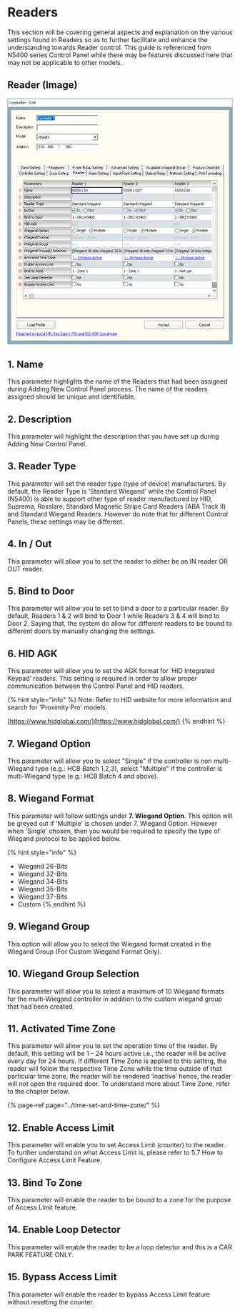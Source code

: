 # Readers

This section will be covering general aspects and explanation on the various settings found in Readers so as to further facilitate and enhance the understanding towards Reader control. This guide is referenced from N5400 series Control Panel while there may be features discussed here that may not be applicable to other models.

## Reader \(Image\)

![](../.gitbook/assets/untitled3a%20%285%29.png)

## 1. Name 

This parameter highlights the name of the Readers that had been assigned during Adding New Control Panel process. The name of the readers assigned should be unique and identifiable.

## 2. Description 

This parameter will highlight the description that you have set up during Adding New Control Panel. 

## 3. Reader Type 

This parameter will set the reader type \(type of device\) manufacturers. By default, the Reader Type is ‘Standard Wiegand’ while the Control Panel \(N5400\) is able to support other type of reader manufactured by HID, Suprema, Rosslare, Standard Magnetic Stripe Card Readers \(ABA Track II\) and Standard Wiegand Readers. However do note that for different Control Panels, these settings may be different.

## 4. In / Out 

This parameter will allow you to set the reader to either be an IN reader OR OUT reader.

## 5. Bind to Door 

This parameter will allow you to set to bind a door to a particular reader. By default, Readers 1 & 2 will bind to Door 1 while Readers 3 & 4 will bind to Door 2. Saying that, the system do allow for different readers to be bound to different doors by manually changing the settings.

## 6. HID AGK 

This parameter will allow you to set the AGK format for ‘HID Integrated Keypad’ readers. This setting is required in order to allow proper communication between the Control Panel and HID readers.

{% hint style="info" %}
Note: Refer to HID website for more information and search for 'Proximity Pro' models.

[https://www.hidglobal.com/](https://www.hidglobal.com/)
{% endhint %}

## 7. Wiegand Option 

This parameter will allow you to select "Single" if the controller is non multi-Wiegand type \(e.g.: HCB Batch 1,2,3\), select "Multiple" if the controller is multi-Wiegand type \(e.g.: HCB Batch 4 and above\). 

## 8. Wiegand Format

This parameter will follow settings under **7. Wiegand Option**. This option will be greyed out if 'Multiple' is chosen under 7. Wiegand Option. However when 'Single' chosen, then you would be required to specify the type of Wiegand protocol to be applied below.

{% hint style="info" %}
* Wiegand 26-Bits 
* Wiegand 32-Bits 
* Wiegand 34-Bits 
* Wiegand 35-Bits 
* Wiegand 37-Bits 
* Custom
{% endhint %}

## 9. Wiegand Group

This option will allow you to select the Wiegand format created in the Wiegand Group \(For Custom Wiegand Format Only\). 

## 10. Wiegand Group Selection

This parameter will allow you to select a maximum of 10 Wiegand formats for the multi-Wiegand controller in addition to the custom wiegand group that had been created. 

## 11. Activated Time Zone

This parameter will allow you to set the operation time of the reader. By default, this setting will be 1 – 24 hours active i.e., the reader will be active every day for 24 hours. If different Time Zone is applied to this setting, the reader will follow the respective Time Zone while the time outside of that particular time zone, the reader will be rendered ‘inactive’ hence, the reader will not open the required door. To understand more about Time Zone, refer to the chapter below.

{% page-ref page="../time-set-and-time-zone/" %}

## 12. Enable Access Limit

This parameter will enable you to set Access Limit \(counter\) to the reader. To further understand on what Access Limit is, please refer to 5.7 How to Configure Access Limit Feature.

## 13. Bind To Zone 

This parameter will enable the reader to be bound to a zone for the purpose of Access Limit feature.

## 14. Enable Loop Detector

This parameter will enable the reader to be a loop detector and this is a CAR PARK FEATURE ONLY.

## 15. Bypass Access Limit

This parameter will enable the reader to bypass Access Limit feature without resetting the counter.




